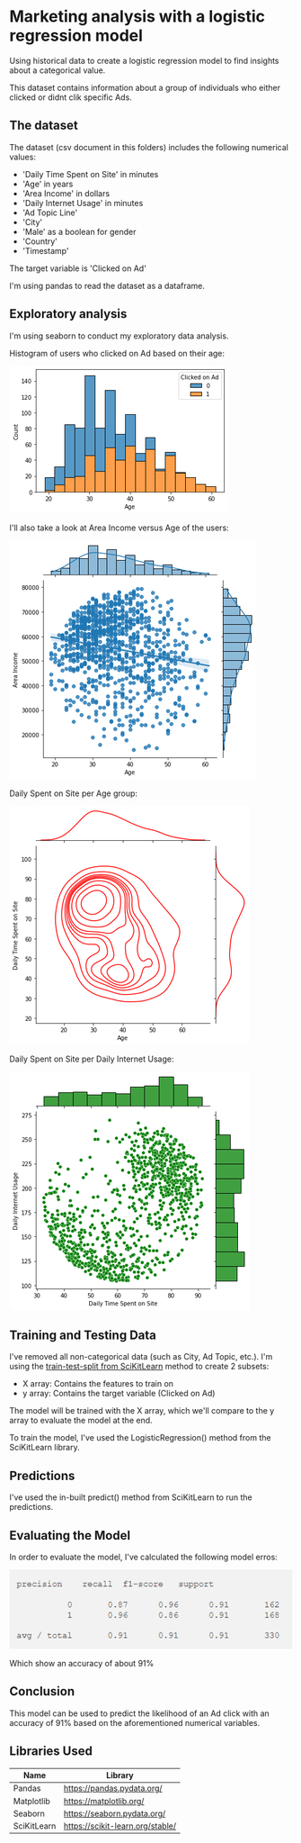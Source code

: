 #  Marketing analysis with a logistic regression model
Using historical data to create a logistic regression model to find insights about a categorical value.

This dataset contains information about a group of individuals who either clicked or didnt clik specific Ads.

## The dataset
The dataset (csv document in this folders) includes the following numerical values:
- 'Daily Time Spent on Site' in minutes
- 'Age' in years
- 'Area Income' in dollars
- 'Daily Internet Usage' in minutes
- 'Ad Topic Line'
- 'City'
- 'Male' as a boolean for gender
- 'Country'
- 'Timestamp'

The target variable is 'Clicked on Ad'

I'm using pandas to read the dataset as a dataframe.

## Exploratory analysis

I'm using seaborn to conduct my exploratory data analysis.

Histogram of users who clicked on Ad based on their age:

![hist_age_clickedOnAd](./hist_age_clickedOnAd.png)

I'll also take a look at Area Income versus Age of the users:

![areaIncome_Age_jointplot](./areaIncome_Age_jointplot.png)

Daily Spent on Site per Age group:

![kde](./kde.png)

Daily Spent on Site per Daily Internet Usage:

![dailyspentsite_dailyinternetusage](./dailyspentsite_dailyinternetusage.png)

## Training and Testing Data

I've removed all non-categorical data (such as City, Ad Topic, etc.).
I'm using the [train-test-split from SciKitLearn](https://scikit-learn.org/stable/modules/generated/sklearn.model_selection.train_test_split.html) method to create 2 subsets:
- X array: Contains the features to train on
- y array: Contains the target variable (Clicked on Ad)

The model will be trained with the X array, which we'll compare to the y array to evaluate the model at the end.

To train the model, I've used the LogisticRegression() method from the SciKitLearn library.

## Predictions

I've used the in-built predict() method from SciKitLearn to run the predictions.

## Evaluating the Model

In order to evaluate the model, I've calculated the following model erros:

![report](./report.png)

Which show an accuracy of about 91%

## Conclusion
This model can be used to predict the likelihood of an Ad click with an accuracy of 91% based on the aforementioned numerical variables.

## Libraries Used

| Name | Library |
| ------ | ------ |
| Pandas | https://pandas.pydata.org/ |
| Matplotlib | https://matplotlib.org/ |
| Seaborn | https://seaborn.pydata.org/ |
| SciKitLearn | https://scikit-learn.org/stable/ |